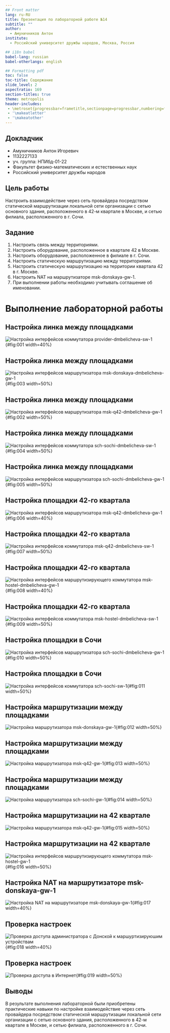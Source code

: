 ```yaml
---
## Front matter
lang: ru-RU
title: Презентация по лабораторной работе №14
subtitle: ""
author:
  - Амуничников Антон
institute:
  - Российский университет дружбы народов, Москва, Россия

## i18n babel
babel-lang: russian
babel-otherlangs: english

## Formatting pdf
toc: false
toc-title: Содержание
slide_level: 2
aspectratio: 169
section-titles: true
theme: metropolis
header-includes:
 - \metroset{progressbar=frametitle,sectionpage=progressbar,numbering=fraction}
 - '\makeatletter'
 - '\makeatother'
---
```



## Докладчик

  * Амуничников Антон Игоревич
  * 1132227133
  * уч. группа: НПИбд-01-22
  * Факультет физико-математических и естественных наук
  * Российский университет дружбы народов

## Цель работы

Настроить взаимодействие через сеть провайдера посредством статической маршрутизации локальной сети организации с сетью основного здания, расположенного в 42-м квартале в Москве, и сетью филиала, расположенного в г. Сочи.

## Задание

1. Настроить связь между территориями.
2. Настроить оборудование, расположенное в квартале 42 в Москве.
3. Настроить оборудование, расположенное в филиале в г. Сочи.
4. Настроить статическую маршрутизацию между территориями.
5. Настроить статическую маршрутизацию на территории квартала 42 в г.
Москве.
6. Настроить NAT на маршрутизаторе msk-donskaya-gw-1.
7. При выполнении работы необходимо учитывать соглашение об именовании.

# Выполнение лабораторной работы

## Настройка линка между площадками

![Настройка интерфейсов коммутатора provider-dmbelicheva-sw-1](image/1.png){#fig:001 width=40%}

## Настройка линка между площадками

![Настройка интерфейсов маршрутизатора msk-donskaya-dmbelicheva-gw-1](image/2.png){#fig:003 width=50%}

## Настройка линка между площадками

![Настройка интерфейсов маршрутизатора msk-q42-dmbelicheva-gw-1](image/3.png){#fig:002 width=50%}

## Настройка линка между площадками

![Настройка интерфейсов коммутатора sch-sochi-dmbelicheva-sw-1](image/4.png){#fig:004 width=50%}

## Настройка линка между площадками

![Настройка интерфейсов маршрутизатора sch-sochi-dmbelicheva-gw-1](image/5.png){#fig:005 width=50%}

## Настройка площадки 42-го квартала

![Настройка интерфейсов маршрутизатора msk-q42-dmbelicheva-gw-1](image/6.png){#fig:006 width=40%}

## Настройка площадки 42-го квартала

![Настройка интерфейсов коммутатора msk-q42-dmbelicheva-sw-1](image/7.png){#fig:007 width=50%}

## Настройка площадки 42-го квартала

![Настройка интерфейсов маршрутизирующего коммутатора msk-hostel-dmbelicheva-gw-1](image/8.png){#fig:008 width=40%}

## Настройка площадки 42-го квартала

![Настройка интерфейсов коммутатора msk-hostel-dmbelicheva-sw-1](image/9.png){#fig:009 width=50%}

## Настройка площадки в Сочи

![Настройка интерфейсов маршрутизатора sch-sochi-dmbelicheva-gw-1](image/10.png){#fig:010 width=50%}

## Настройка площадки в Сочи

![Настройка интерфейсов коммутатора sch-sochi-sw-1](image/11.png){#fig:011 width=50%}

## Настройка маршрутизации между площадками

![Настройка маршрутизатора msk-donskaya-gw-1](image/12.png){#fig:012 width=50%}

## Настройка маршрутизации между площадками

![Настройка маршрутизатора msk-q42-gw-1](image/13.png){#fig:013 width=50%}

## Настройка маршрутизации между площадками

![Настройка маршрутизатора sch-sochi-gw-1](image/14.png){#fig:014 width=50%}

## Настройка маршрутизации на 42 квартале

![Настройка маршрутизатора msk-q42-gw-1](image/15.png){#fig:015 width=50%}

## Настройка маршрутизации на 42 квартале

![Настройка интерфейсов маршрутизирующего коммутатора msk-hostel-gw-1](image/16.png){#fig:016 width=50%}

## Настройка NAT на маршрутизаторе msk-donskaya-gw-1

![Настройка NAT на маршрутизаторе msk-donskaya-gw-1](image/17.png){#fig:017 width=40%}

## Проверка настроек

![Проверка доступа администратора с Донской к маршуртизируюшим устройствам](image/18.png){#fig:018 width=40%}

## Проверка настроек

![Проверка доступа в Интернет](image/19.png){#fig:019 width=50%}

## Выводы

В результате выполнения лабораторной были приобретены практические навыки по настройке взаимодействие через сеть провайдера посредством статической маршрутизации локальной сети организации с сетью основного здания, расположенного в 42-м квартале в Москве, и сетью филиала, расположенного в г. Сочи.
